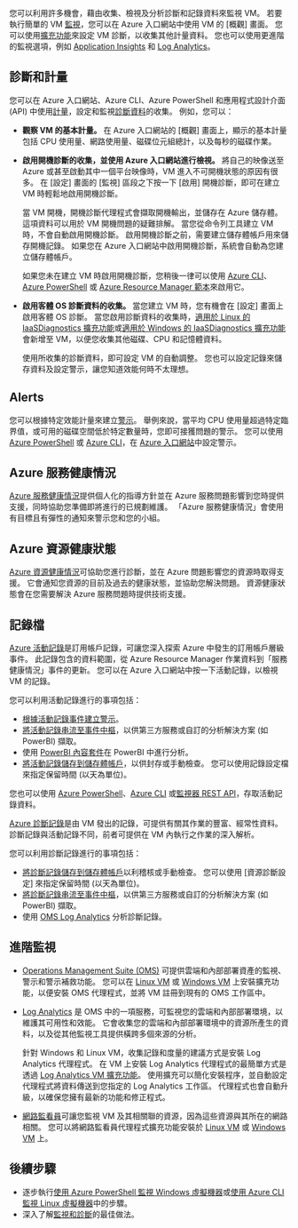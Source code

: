 您可以利用許多機會，藉由收集、檢視及分析診斷和記錄資料來監視 VM。 若要執行簡單的 VM [監視](../articles/monitoring-and-diagnostics/monitoring-overview-azure-monitor.md)，您可以在 Azure 入口網站中使用 VM 的 [概觀] 畫面。 您可以使用[擴充功能](../articles/virtual-machines/windows/extensions-features.md)來設定 VM 診斷，以收集其他計量資料。 您也可以使用更進階的監視選項，例如 [Application Insights](../articles/application-insights/app-insights-overview.md) 和 [Log Analytics](../articles/log-analytics/log-analytics-overview.md)。

## <a name="diagnostics-and-metrics"></a>診斷和計量 

您可以在 Azure 入口網站、Azure CLI、Azure PowerShell 和應用程式設計介面 (API) 中使用[計量](../articles/monitoring-and-diagnostics/monitoring-overview-metrics.md)，設定和監視[診斷資料](https://docs.microsoft.com/cli/azure/vm/diagnostics)的收集。 例如，您可以：

- **觀察 VM 的基本計量。** 在 Azure 入口網站的 [概觀] 畫面上，顯示的基本計量包括 CPU 使用量、網路使用量、磁碟位元組總計，以及每秒的磁碟作業。

- **啟用開機診斷的收集，並使用 Azure 入口網站進行檢視。** 將自己的映像送至 Azure 或甚至啟動其中一個平台映像時，VM 進入不可開機狀態的原因有很多。 在 [設定] 畫面的 [監視] 區段之下按一下 [啟用] 開機診斷，即可在建立 VM 時輕鬆地啟用開機診斷。

    當 VM 開機，開機診斷代理程式會擷取開機輸出，並儲存在 Azure 儲存體。 這項資料可以用於 VM 開機問題的疑難排解。 當您從命令列工具建立 VM 時，不會自動啟用開機診斷。 啟用開機診斷之前，需要建立儲存體帳戶用來儲存開機記錄。 如果您在 Azure 入口網站中啟用開機診斷，系統會自動為您建立儲存體帳戶。

    如果您未在建立 VM 時啟用開機診斷，您稍後一律可以使用 [Azure CLI](https://docs.microsoft.com/cli/azure/vm/boot-diagnostics)、[Azure PowerShell](https://docs.microsoft.com/powershell/module/azurerm.compute/set-azurermvmbootdiagnostics) 或 [Azure Resource Manager 範本](../articles/virtual-machines/windows/extensions-diagnostics-template.md)來啟用它。

- **啟用客體 OS 診斷資料的收集。** 當您建立 VM 時，您有機會在 [設定] 畫面上啟用客體 OS 診斷。 當您啟用診斷資料的收集時，[適用於 Linux 的 IaaSDiagnostics 擴充功能](../articles/virtual-machines/linux/diagnostic-extension.md)或[適用於 Windows 的 IaaSDiagnostics 擴充功能](../articles/virtual-machines/windows/ps-extensions-diagnostics.md)會新增至 VM，以便您收集其他磁碟、CPU 和記憶體資料。

    使用所收集的診斷資料，即可設定 VM 的自動調整。 您也可以設定記錄來儲存資料及設定警示，讓您知道效能何時不太理想。

## <a name="alerts"></a>Alerts

您可以根據特定效能計量來建立[警示](../articles/monitoring-and-diagnostics/monitoring-overview-alerts.md)。 舉例來說，當平均 CPU 使用量超過特定臨界值，或可用的磁碟空間低於特定數量時，您即可接獲問題的警示。 您可以使用 [Azure PowerShell](../articles/monitoring-and-diagnostics/insights-alerts-powershell.md) 或 [Azure CLI](../articles/monitoring-and-diagnostics/insights-alerts-command-line-interface.md)，在 [Azure 入口網站](../articles/monitoring-and-diagnostics/insights-alerts-portal.md)中設定警示。

## <a name="azure-service-health"></a>Azure 服務健康情況

[Azure 服務健康情況](../articles/service-health/service-health-overview.md)提供個人化的指導方針並在 Azure 服務問題影響到您時提供支援，同時協助您準備即將進行的已規劃維護。 「Azure 服務健康情況」會使用有目標且有彈性的通知來警示您和您的小組。

## <a name="azure-resource-health"></a>Azure 資源健康狀態

[Azure 資源健康情況](../articles/service-health/resource-health-overview.md)可協助您進行診斷，並在 Azure 問題影響您的資源時取得支援。 它會通知您資源的目前及過去的健康狀態，並協助您解決問題。 資源健康狀態會在您需要解決 Azure 服務問題時提供技術支援。

## <a name="logs"></a>記錄檔

[Azure 活動記錄](../articles/monitoring-and-diagnostics/monitoring-overview-activity-logs.md)是訂用帳戶記錄，可讓您深入探索 Azure 中發生的訂用帳戶層級事件。 此記錄包含的資料範圍，從 Azure Resource Manager 作業資料到「服務健康情況」事件的更新。 您可以在 Azure 入口網站中按一下活動記錄，以檢視 VM 的記錄。

您可以利用活動記錄進行的事項包括：

- [根據活動記錄事件建立警示](../articles/monitoring-and-diagnostics/monitoring-overview-activity-logs.md)。
- [將活動記錄串流至事件中樞](../articles/monitoring-and-diagnostics/monitoring-stream-activity-logs-event-hubs.md)，以供第三方服務或自訂的分析解決方案 (如 PowerBI) 擷取。
- 使用 [PowerBI 內容套件](https://powerbi.microsoft.com/documentation/powerbi-content-pack-azure-audit-logs/)在 PowerBI 中進行分析。
- [將活動記錄儲存到儲存體帳戶](../articles/monitoring-and-diagnostics/monitoring-archive-activity-log.md)，以供封存或手動檢查。 您可以使用記錄設定檔來指定保留時間 (以天為單位)。

您也可以使用 [Azure PowerShell](https://docs.microsoft.com/powershell/module/azurerm.insights/)、[Azure CLI](https://docs.microsoft.com/cli/azure/monitor) 或[監視器 REST API](https://docs.microsoft.com/rest/api/monitor/)，存取活動記錄資料。

[Azure 診斷記錄](../articles/monitoring-and-diagnostics/monitoring-overview-of-diagnostic-logs.md)是由 VM 發出的記錄，可提供有關其作業的豐富、經常性資料。 診斷記錄與活動記錄不同，前者可提供在 VM 內執行之作業的深入解析。

您可以利用診斷記錄進行的事項包括：

- [將診斷記錄儲存到儲存體帳戶](../articles/monitoring-and-diagnostics/monitoring-archive-diagnostic-logs.md)以利稽核或手動檢查。 您可以使用 [資源診斷設定] 來指定保留時間 (以天為單位)。
- [將診斷記錄串流至事件中樞](../articles/monitoring-and-diagnostics/monitoring-stream-diagnostic-logs-to-event-hubs.md)，以供第三方服務或自訂的分析解決方案 (如 PowerBI) 擷取。
- 使用 [OMS Log Analytics](../articles/log-analytics/log-analytics-azure-storage.md) 分析診斷記錄。

## <a name="advanced-monitoring"></a>進階監視

- [Operations Management Suite (OMS)](https://docs.microsoft.com/azure/operations-management-suite/) 可提供雲端和內部部署資產的監視、警示和警示補救功能。 您可以在 [Linux VM](../articles/virtual-machines/linux/extensions-oms.md) 或 [Windows VM](../articles/virtual-machines/windows/extensions-oms.md) 上安裝擴充功能，以便安裝 OMS 代理程式，並將 VM 註冊到現有的 OMS 工作區中。

- [Log Analytics](../articles/log-analytics/log-analytics-overview.md) 是 OMS 中的一項服務，可監視您的雲端和內部部署環境，以維護其可用性和效能。 它會收集您的雲端和內部部署環境中的資源所產生的資料，以及從其他監視工具提供橫跨多個來源的分析。

    針對 Windows 和 Linux VM，收集記錄和度量的建議方式是安裝 Log Analytics 代理程式。 在 VM 上安裝 Log Analytics 代理程式的最簡單方式是透過 [Log Analytics VM 擴充功能](../articles/log-analytics/log-analytics-azure-vm-extension.md)。 使用擴充可以簡化安裝程序，並自動設定代理程式將資料傳送到您指定的 Log Analytics 工作區。 代理程式也會自動升級，以確保您擁有最新的功能和修正程式。

- [網路監看員](../articles/network-watcher/network-watcher-monitoring-overview.md)可讓您監視 VM 及其相關聯的資源，因為這些資源與其所在的網路相關。 您可以將網路監看員代理程式擴充功能安裝於 [Linux VM](../articles/virtual-machines/linux/extensions-nwa.md) 或 [Windows VM](../articles/virtual-machines/windows/extensions-nwa.md) 上。

## <a name="next-steps"></a>後續步驟
- 逐步執行[使用 Azure PowerShell 監視 Windows 虛擬機器](../articles/virtual-machines/windows/tutorial-monitoring.md)或[使用 Azure CLI 監視 Linux 虛擬機器](../articles/virtual-machines/linux/tutorial-monitoring.md)中的步驟。
- 深入了解[監視和診斷](https://docs.microsoft.com/azure/architecture/best-practices/monitoring)的最佳做法。
